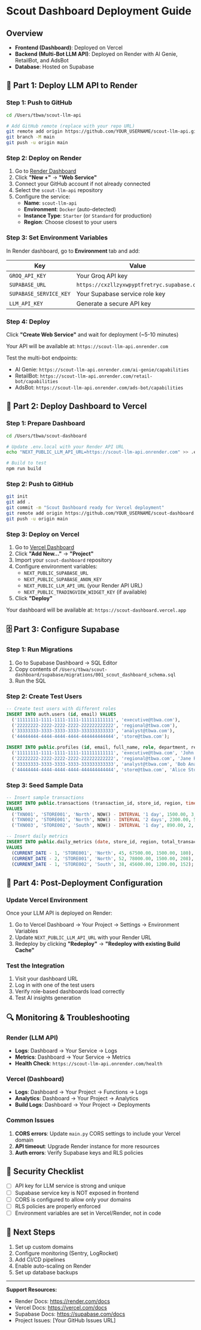 # Scout Dashboard Deployment Guide

## Overview
- **Frontend (Dashboard)**: Deployed on Vercel
- **Backend (Multi-Bot LLM API)**: Deployed on Render with AI Genie, RetailBot, and AdsBot
- **Database**: Hosted on Supabase

## 🚀 Part 1: Deploy LLM API to Render

### Step 1: Push to GitHub
```bash
cd /Users/tbwa/scout-llm-api

# Add GitHub remote (replace with your repo URL)
git remote add origin https://github.com/YOUR_USERNAME/scout-llm-api.git
git branch -M main
git push -u origin main
```

### Step 2: Deploy on Render
1. Go to [Render Dashboard](https://dashboard.render.com)
2. Click **"New +"** → **"Web Service"**
3. Connect your GitHub account if not already connected
4. Select the `scout-llm-api` repository
5. Configure the service:
   - **Name**: `scout-llm-api`
   - **Environment**: `Docker` (auto-detected)
   - **Instance Type**: `Starter` (or `Standard` for production)
   - **Region**: Choose closest to your users

### Step 3: Set Environment Variables
In Render dashboard, go to **Environment** tab and add:

| Key | Value |
|-----|-------|
| `GROQ_API_KEY` | Your Groq API key |
| `SUPABASE_URL` | `https://cxzllzyxwpyptfretryc.supabase.co` |
| `SUPABASE_SERVICE_KEY` | Your Supabase service role key |
| `LLM_API_KEY` | Generate a secure API key |

### Step 4: Deploy
Click **"Create Web Service"** and wait for deployment (~5-10 minutes)

Your API will be available at: `https://scout-llm-api.onrender.com`

Test the multi-bot endpoints:
- AI Genie: `https://scout-llm-api.onrender.com/ai-genie/capabilities`
- RetailBot: `https://scout-llm-api.onrender.com/retail-bot/capabilities`
- AdsBot: `https://scout-llm-api.onrender.com/ads-bot/capabilities`

## 🎨 Part 2: Deploy Dashboard to Vercel

### Step 1: Prepare Dashboard
```bash
cd /Users/tbwa/scout-dashboard

# Update .env.local with your Render API URL
echo "NEXT_PUBLIC_LLM_API_URL=https://scout-llm-api.onrender.com" >> .env.local

# Build to test
npm run build
```

### Step 2: Push to GitHub
```bash
git init
git add .
git commit -m "Scout Dashboard ready for Vercel deployment"
git remote add origin https://github.com/YOUR_USERNAME/scout-dashboard.git
git push -u origin main
```

### Step 3: Deploy on Vercel
1. Go to [Vercel Dashboard](https://vercel.com/dashboard)
2. Click **"Add New..."** → **"Project"**
3. Import your `scout-dashboard` repository
4. Configure environment variables:
   - `NEXT_PUBLIC_SUPABASE_URL`
   - `NEXT_PUBLIC_SUPABASE_ANON_KEY`
   - `NEXT_PUBLIC_LLM_API_URL` (your Render API URL)
   - `NEXT_PUBLIC_TRADINGVIEW_WIDGET_KEY` (if available)
5. Click **"Deploy"**

Your dashboard will be available at: `https://scout-dashboard.vercel.app`

## 🗄️ Part 3: Configure Supabase

### Step 1: Run Migrations
1. Go to Supabase Dashboard → SQL Editor
2. Copy contents of `/Users/tbwa/scout-dashboard/supabase/migrations/001_scout_dashboard_schema.sql`
3. Run the SQL

### Step 2: Create Test Users
```sql
-- Create test users with different roles
INSERT INTO auth.users (id, email) VALUES 
  ('11111111-1111-1111-1111-111111111111', 'executive@tbwa.com'),
  ('22222222-2222-2222-2222-222222222222', 'regional@tbwa.com'),
  ('33333333-3333-3333-3333-333333333333', 'analyst@tbwa.com'),
  ('44444444-4444-4444-4444-444444444444', 'store@tbwa.com');

INSERT INTO public.profiles (id, email, full_name, role, department, region, store_id) VALUES
  ('11111111-1111-1111-1111-111111111111', 'executive@tbwa.com', 'John Executive', 'executive', 'executive', NULL, NULL),
  ('22222222-2222-2222-2222-222222222222', 'regional@tbwa.com', 'Jane Regional', 'regional_manager', 'operations', 'North', NULL),
  ('33333333-3333-3333-3333-333333333333', 'analyst@tbwa.com', 'Bob Analyst', 'analyst', 'analytics', NULL, NULL),
  ('44444444-4444-4444-4444-444444444444', 'store@tbwa.com', 'Alice Store', 'store_owner', 'retail', 'North', 'STORE001');
```

### Step 3: Seed Sample Data
```sql
-- Insert sample transactions
INSERT INTO public.transactions (transaction_id, store_id, region, timestamp, peso_value, units, category, brand) 
VALUES 
  ('TXN001', 'STORE001', 'North', NOW() - INTERVAL '1 day', 1500.00, 3, 'Electronics', 'Samsung'),
  ('TXN002', 'STORE001', 'North', NOW() - INTERVAL '2 days', 2300.00, 5, 'Groceries', 'Nestle'),
  ('TXN003', 'STORE002', 'South', NOW() - INTERVAL '1 day', 890.00, 2, 'Fashion', 'Nike');

-- Insert daily metrics
INSERT INTO public.daily_metrics (date, store_id, region, total_transactions, total_revenue, avg_transaction_value, total_units)
VALUES 
  (CURRENT_DATE - 1, 'STORE001', 'North', 45, 67500.00, 1500.00, 180),
  (CURRENT_DATE - 2, 'STORE001', 'North', 52, 78000.00, 1500.00, 208),
  (CURRENT_DATE - 1, 'STORE002', 'South', 38, 45600.00, 1200.00, 152);
```

## 🔧 Part 4: Post-Deployment Configuration

### Update Vercel Environment
Once your LLM API is deployed on Render:
1. Go to Vercel Dashboard → Your Project → Settings → Environment Variables
2. Update `NEXT_PUBLIC_LLM_API_URL` with your Render URL
3. Redeploy by clicking **"Redeploy"** → **"Redeploy with existing Build Cache"**

### Test the Integration
1. Visit your dashboard URL
2. Log in with one of the test users
3. Verify role-based dashboards load correctly
4. Test AI insights generation

## 🔍 Monitoring & Troubleshooting

### Render (LLM API)
- **Logs**: Dashboard → Your Service → Logs
- **Metrics**: Dashboard → Your Service → Metrics
- **Health Check**: `https://scout-llm-api.onrender.com/health`

### Vercel (Dashboard)
- **Logs**: Dashboard → Your Project → Functions → Logs
- **Analytics**: Dashboard → Your Project → Analytics
- **Build Logs**: Dashboard → Your Project → Deployments

### Common Issues
1. **CORS errors**: Update `main.py` CORS settings to include your Vercel domain
2. **API timeout**: Upgrade Render instance for more resources
3. **Auth errors**: Verify Supabase keys and RLS policies

## 🔐 Security Checklist
- [ ] API key for LLM service is strong and unique
- [ ] Supabase service key is NOT exposed in frontend
- [ ] CORS is configured to allow only your domains
- [ ] RLS policies are properly enforced
- [ ] Environment variables are set in Vercel/Render, not in code

## 🚀 Next Steps
1. Set up custom domains
2. Configure monitoring (Sentry, LogRocket)
3. Add CI/CD pipelines
4. Enable auto-scaling on Render
5. Set up database backups

---

**Support Resources:**
- Render Docs: https://render.com/docs
- Vercel Docs: https://vercel.com/docs
- Supabase Docs: https://supabase.com/docs
- Project Issues: [Your GitHub Issues URL]